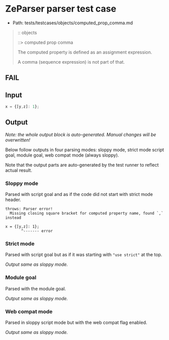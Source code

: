 # ZeParser parser test case

- Path: tests/testcases/objects/computed_prop_comma.md

> :: objects
>
> ::> computed prop comma
>
> The computed property is defined as an assignment expression.
>
> A comma (sequence expression) is not part of that.

## FAIL

## Input

`````js
x = {[y,z]: 1};
`````

## Output

_Note: the whole output block is auto-generated. Manual changes will be overwritten!_

Below follow outputs in four parsing modes: sloppy mode, strict mode script goal, module goal, web compat mode (always sloppy).

Note that the output parts are auto-generated by the test runner to reflect actual result.

### Sloppy mode

Parsed with script goal and as if the code did not start with strict mode header.

`````
throws: Parser error!
  Missing closing square bracket for computed property name, found `,` instead

x = {[y,z]: 1};
       ^------- error
`````

### Strict mode

Parsed with script goal but as if it was starting with `"use strict"` at the top.

_Output same as sloppy mode._

### Module goal

Parsed with the module goal.

_Output same as sloppy mode._

### Web compat mode

Parsed in sloppy script mode but with the web compat flag enabled.

_Output same as sloppy mode._
